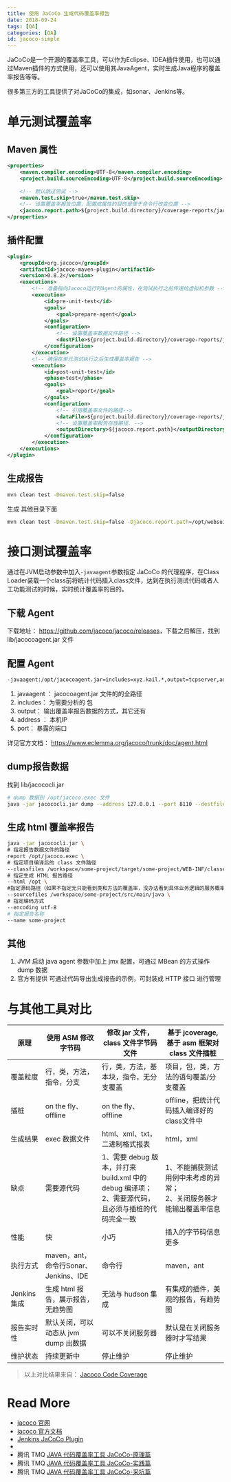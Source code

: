 ```yaml
---
title: 使用 JaCoCo 生成代码覆盖率报告
date: 2018-09-24
tags: [QA]
categories: [QA]
id: jacoco-simple
---
```


JaCoCo是一个开源的覆盖率工具，可以作为Eclipse、IDEA插件使用，也可以通过Maven插件的方式使用，还可以使用其JavaAgent，实时生成Java程序的覆盖率报告等等。

很多第三方的工具提供了对JaCoCo的集成，如sonar、Jenkins等。

<!-- more -->

# 单元测试覆盖率

## Maven 属性
``` xml
<properties>
    <maven.compiler.encoding>UTF-8</maven.compiler.encoding>
    <project.build.sourceEncoding>UTF-8</project.build.sourceEncoding>
 
    <!-- 默认跳过测试 -->
    <maven.test.skip>true</maven.test.skip>
    <!-- 设置覆盖率报告位置，配置成属性的目的是便于命令行改变位置 -->
    <jacoco.report.path>${project.build.directory}/coverage-reports/jacoco-ut</jacoco.report.path>
</properties>
```

## 插件配置

``` xml
<plugin>
    <groupId>org.jacoco</groupId>
    <artifactId>jacoco-maven-plugin</artifactId>
    <version>0.8.2</version>
    <executions>
        <!-- 准备指向Jacoco运行时Agent的属性，在测试执行之前传递给虚拟机参数 -->
        <execution>
            <id>pre-unit-test</id>
            <goals>
                <goal>prepare-agent</goal>
            </goals>
            <configuration>
                <!-- 设置覆盖率数据文件路径 -->
                <destFile>${project.build.directory}/coverage-reports/jacoco-ut.exec</destFile>
            </configuration>
        </execution>
        <!-- 确保在单元测试执行之后生成覆盖率报告 -->
        <execution>
            <id>post-unit-test</id>
            <phase>test</phase>
            <goals>
                <goal>report</goal>
            </goals>
            <configuration>
                <!-- 引用覆盖率文件的路径-->
                <dataFile>${project.build.directory}/coverage-reports/jacoco-ut.exec</dataFile>
                <!-- 设置覆盖率报告存放路径. -->
                <outputDirectory>${jacoco.report.path}</outputDirectory>
            </configuration>
        </execution>
    </executions>
</plugin>
```


## 生成报告

``` bash
mvn clean test -Dmaven.test.skip=false
```

生成 其他目录下面
``` bash
mvn clean test -Dmaven.test.skip=false -Djacoco.report.path=/opt/websuite/nginx/html
```

# 接口测试覆盖率

通过在JVM启动参数中加入`-javaagent`参数指定 JaCoCo 的代理程序，在Class Loader装载一个class前将统计代码插入class文件，达到在执行测试代码或者人工功能测试的时候，实时统计覆盖率的目的。



## 下载 Agent

下载地址： <https://github.com/jacoco/jacoco/releases>，下载之后解压，找到 lib/jacocoagent.jar 文件

## 配置 Agent

```bash
-javaagent:/opt/jacocoagent.jar=includes=xyz.kail.*,output=tcpserver,address=127.0.0.1,port=8110
```

1. javaagent ： jacocoagent.jar 文件的的全路径
2. includes： 为需要分析的 包
3. output： 输出覆盖率报告数据的方式，其它还有 
4. address ： 本机IP
5. port： 暴露的端口

详见官方文档： <https://www.eclemma.org/jacoco/trunk/doc/agent.html>

## dump报告数据

找到 lib/jacococli.jar

``` bash
# dump 数据到 /opt/jacoco.exec 文件
java -jar jacococli.jar dump --address 127.0.0.1 --port 8110 --destfile /opt/jacoco.exec
```

## 生成 html 覆盖率报告

``` bash
java -jar jacococli.jar \
# 指定报告数据文件的路径
report /opt/jacoco.exec \
# 指定项目编译后的 class 文件路径
--classfiles /workspace/some-project/target/some-project/WEB-INF/classes \
# 指定生成 HTML 报告路径
--html /opt \
#指定源码路径（如果不指定无只能看到类和方法的覆盖率，没办法看到具体业务逻辑的服务概率）
--sourcefiles /workspace/some-project/src/main/java \
# 指定编码方式
--encoding utf-8
# 指定报告名称
--name some-project
```

## 其他

1. JVM 启动 java agent 参数中加上 jmx 配置，可通过 MBean 的方式操作 dump 数据
2. 官方有提供 可通过代码导出生成报告的示例，可封装成 HTTP 接口 进行管理

# 与其他工具对比

| 原理         | 使用 ASM 修改字节码                   | 修改 jar 文件，class 文件字节码文件                          | 基于 jcoverage,基于 asm 框架对 class 文件插桩                |
| ------------ | ------------------------------------- | ------------------------------------------------------------ | ------------------------------------------------------------ |
| 覆盖粒度     | 行，类，方法，指令，分支              | 行，类，方法，基本块，指令，无分支覆盖                       | 项目，包，类，方法的语句覆盖/分支覆盖                        |
| 插桩         | on the fly、offline                   | on the fly、offline                                          | offline，把统计代码插入编译好的class文件中                   |
| 生成结果     | exec 数据文件                         | html、xml、txt，二进制格式报表                               | html，xml                                                    |
| 缺点         | 需要源代码                            | 1、需要 debug 版本，并打来 build.xml 中的 debug 编译项；<br />2、需要源代码，且必须与插桩的代码完全一致 | 1、不能捕获测试用例中未考虑的异常；<br />2、关闭服务器才能输出覆盖率信息 |
| 性能         | 快                                    | 小巧                                                         | 插入的字节码信息更多                                         |
| 执行方式     | maven，ant，命令行Sonar、Jenkins、IDE | 命令行                                                       | maven，ant                                                   |
| Jenkins 集成 | 生成 html 报告，展示报告，无趋势图    | 无法与 hudson 集成                                           | 有集成的插件，美观的报告，有趋势图                           |
| 报告实时性   | 默认关闭，可以动态从 jvm dump 出数据  | 可以不关闭服务器                                             | 默认是在关闭服务器时才写结果                                 |
| 维护状态     | 持续更新中                            | 停止维护                                                     | 停止维护                                                     |

> 以上对比结果来自： [Jacoco Code Coverage](https://www.jianshu.com/p/16a8ce689d60)

# Read More

- [jacoco 官网](https://www.eclemma.org/jacoco/trunk/)
- [jacoco 官方文档](https://www.eclemma.org/jacoco/trunk/doc/index.html)
- [Jenkins JaCoCo Plugin](https://wiki.jenkins.io/display/JENKINS/JaCoCo+Plugin)
- 
- 腾讯 TMQ [JAVA 代码覆盖率工具 JaCoCo-原理篇](https://mp.weixin.qq.com/s/kdUjmiHerSw365qA66ZKiw)
- 腾讯 TMQ [JAVA 代码覆盖率工具 JaCoCo-实践篇](https://mp.weixin.qq.com/s/lQDA4JmGkNEWqCfGbvmyFg)
- 腾讯 TMQ [JAVA 代码覆盖率工具 JaCoCo-采坑篇](https://mp.weixin.qq.com/s/DKb1N-udAfiBc6R9Wy0lTQ)